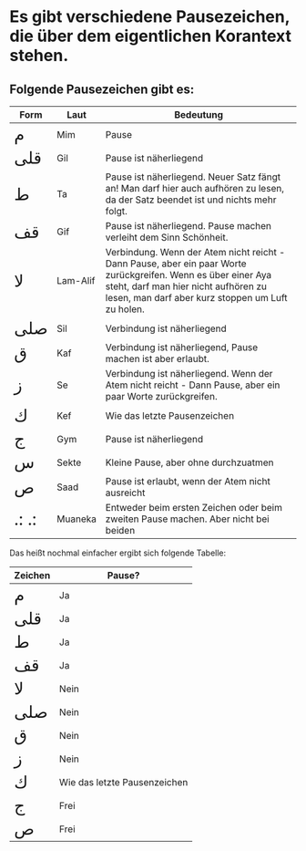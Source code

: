 # Es gibt verschiedene Pausezeichen, die über dem eigentlichen Korantext stehen.
## Folgende Pausezeichen gibt es:

| Form                                       | Laut     | Bedeutung                                                                                                                                                                                                 |
| ------------------------------------------ | -------- | --------------------------------------------------------------------------------------------------------------------------------------------------------------------------------------------------------- |
| <span style="font-size: 22pt">م</span>     | Mim      | Pause                                                                                                                                                                                                     |
| <span style="font-size: 22pt">قلى</span>   | Gil      | Pause ist näherliegend                                                                                                                                                                                    |
| <span style="font-size: 22pt">ط</span>     | Ta       | Pause ist näherliegend. Neuer Satz fängt an! Man darf hier auch aufhören zu lesen, da der Satz beendet ist und nichts mehr folgt.                                                                         |
| <span style="font-size: 22pt">ﻗﻒ</span>    | Gif      | Pause ist näherliegend. Pause machen verleiht dem Sinn Schönheit.                                                                                                                                         |
| <span style="font-size: 22pt">ﻻ</span>     | Lam-Alif | Verbindung. Wenn der Atem nicht reicht - Dann Pause, aber ein paar Worte zurückgreifen. Wenn es über einer Aya steht, darf man hier nicht aufhören zu lesen, man darf aber kurz stoppen um Luft zu holen. |
| <span style="font-size: 22pt">صلى</span>   | Sil      | Verbindung ist näherliegend                                                                                                                                                                               |
| <span style="font-size: 22pt">ق</span>     | Kaf      | Verbindung ist näherliegend, Pause machen ist aber erlaubt.                                                                                                                                               |
| <span style="font-size: 22pt">ز</span>     | Se       | Verbindung ist näherliegend. Wenn der Atem nicht reicht - Dann Pause, aber ein paar Worte zurückgreifen.                                                                                                  |
| <span style="font-size: 22pt">ك</span>     | Kef      | Wie das letzte Pausenzeichen                                                                                                                                                                              |
| <span style="font-size: 22pt">ج</span>     | Gym      | Pause ist näherliegend                                                                                                                                                                                    |
| <span style="font-size: 22pt">س</span>  | Sekte    | Kleine Pause, aber ohne durchzuatmen                                                                                                                                                                                                          |
| <span style="font-size: 22pt">ص</span>     | Saad     | Pause ist erlaubt, wenn der Atem nicht ausreicht                                                                                                                                                          |
| <span style="font-size: 22pt">.: .:</span> | Muaneka  | Entweder beim ersten Zeichen oder beim zweiten Pause machen. Aber nicht bei beiden                                                                                                                        |

Das heißt nochmal einfacher ergibt sich folgende Tabelle:

| Zeichen | Pause? |
| --- | --- |
| <span style="font-size: 22pt">م</span> | Ja |
| <span style="font-size: 22pt">قلى</span> | Ja |
| <span style="font-size: 22pt">ط</span> | Ja |
| <span style="font-size: 22pt">ﻗﻒ</span> | Ja |
| <span style="font-size: 22pt">ﻻ</span> | Nein |
| <span style="font-size: 22pt">صلى</span> | Nein |
| <span style="font-size: 22pt">ق</span> | Nein 
| <span style="font-size: 22pt">ز</span> | Nein |
| <span style="font-size: 22pt">ك</span> | Wie das letzte Pausenzeichen |
| <span style="font-size: 22pt">ج</span> | Frei |
| <span style="font-size: 22pt">ص</span> | Frei |
